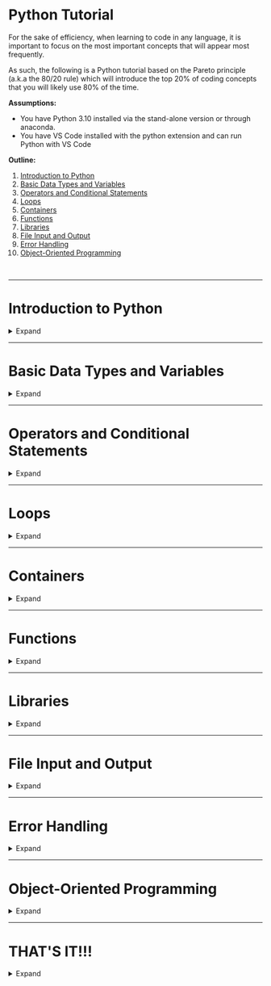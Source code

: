 # Python Tutorial

For the sake of efficiency, when learning to code in any language, it is important to focus on the most important concepts that will appear most frequently. 

As such, the following is a Python tutorial based on the Pareto principle (a.k.a the 80/20 rule) which will introduce the top 20% of coding concepts that you will likely use 80% of the time.

**Assumptions:**
- You have Python 3.10 installed via the stand-alone version or through anaconda. 
- You have VS Code installed with the python extension and can run Python with VS Code

**Outline:**
1. [Introduction to Python](#introduction-to-python)
1. [Basic Data Types and Variables](#basic-data-types-and-variables)
1. [Operators and Conditional Statements](#operators-and-conditional-statements)
1. [Loops](#loops)
1. [Containers](#containers)
1. [Functions](#functions)
1. [Libraries](#libraries)
1. [File Input and Output](#file-input-and-output)
1. [Error Handling](#error-handling)
1. [Object-Oriented Programming](#object-oriented-programming)

<br/>

---
# Introduction to Python

<details>
	<summary>
	Expand
	</summary>

Python is a popular and versatile programming language known for its simplicity and readability. It is widely used in various domains, including web development, data analysis, artificial intelligence, and more. In this tutorial, we will cover the fundamental concepts of Python programming and provide you with the knowledge to start writing your own Python code.

- Python is great for code readability. This is because Python code is written in a manner that is very similar to human language. Let's see an example:
    - In VS Code, in the explorer panel (left side), create a new file called `intro.py`
    - Open that file in VS Code and enter the following in the available space and then save the file: 
        ```Python
        print("Hello, World!")
        ```
    - Now, press the "run" button for that file
        - If you have configured VS Code properly and the VS Code Python extension is installed, the "run" button will look like a right-facing arrow in the top-right of your VS Code screen.
    - The output should look like this:
        ```Shell
        Hello, World!
        ```
- When coding, you may want to leave comments for your future self or for someone else reading your code. This is often done to explain what is happening in section of code. Comments are ignored by Python. There are 3 ways to create comments:
    - `Single-line` (very common). Best to place these above code rather than beside it.
        ```Python
        # This is a comment
        print("Hello, World!") # Also a comment (but "Hello, World!" will still print)
        ```
    - `Multi-line`. Often seen when one line is not enough to describe something. 
        ```Python
        '''
        This is a
        Multi-line comment
        '''
        """
        This also works
        """
        print("Hello, World!") 
        ```
    - `Python Docstrings`. These are used to automatically generate documentation about your code. This is a little more advanced, so we will explain this in [Functions](#Functions). For now, here's an example of what it looks like:
        ```Python
        def example():
            """
            This is used when creating documentation to describe a function
            """
        ```




</details>

---
# Basic Data Types and Variables

<details>
	<summary>
	Expand
	</summary>

Before diving into programming concepts, it's essential to understand the basic data types and variables in Python. In this section, we will explore integers, floating-point numbers, strings, booleans, and variables. Understanding these concepts will lay the foundation for more complex programming tasks.

## Variables
- In order to manipulate/produce information with Python, you will typically have to store values in variables.
- To create a variable, you start by specifying the name of the variable followed by an equal sign (=) and then you enter the information you want to be stored. For example:
    ```Python
    # number is the variable name, and 12 is the value stored in the variable
    number = 12
    ```
- Some built-in variable types include:
    - Integers
    - Floating-Point Numbers
    - Strings

- Python has a pre-defined list of ["keywords"](https://docs.python.org/3/reference/lexical_analysis.html#keywords) which are reserved by Python to use in a specific manner. In other words, when Python sees these keywords, it expects to perform a certain action. You cannot use these words as variable names.

## Integers
- Integers are whole numbers without decimal points. In Python, you can assign an integer value to a variable and perform mathematical operations on it.
    ```Python
    num1 = 10
    num2 = 20
    print(num1 + num2)  # Output: 30
    ```

## Floating-Point Numbers (Floats)
- Floating-point numbers, or floats, are numbers that contain decimal points. They are used to represent real numbers in Python.
    ```Python
    float1 = 3.14
    float2 = 2.5
    print(float1 * float2)  # Output: 7.85
    ```

## Strings
- Strings are sequences of characters enclosed in single or double quotation marks. They are used to represent text in Python. 
    ```Python
    string1 = "Hello"
    string2 = "world"
    print(string1 + " " + string2)  # Output: Hello world
    ```
    - Strings are immutable, meaning their elements cannot be modified once defined. If you want to change a character of a string in Python, you have to overwrite the entire string.

## Booleans
- Booleans represent truth values, either True or False. They are used in conditional statements and logical operations.
    ```Python
    is_raining = True
    is_sunny = False
    print(is_raining)  # Output: Hello world
    ```


</details>

---
# Operators and Conditional Statements

<details>
	<summary>
	Expand
	</summary>

Operators are symbols or special ["keywords"](https://docs.python.org/3/reference/lexical_analysis.html#keywords) that perform various operations on values or variables. They allow you to manipulate data, make comparisons, perform mathematical calculations, and more. 

Conditional statements allow our programs to make decisions based on specific conditions. 

In this section, we will cover different types of operators and how to use them in conditional statements.

## Arithmetic Operators
- Arithmetic operators are used to perform mathematical calculations. Python provides the following arithmetic operators:
    - Addition (+): Adds two values.
    - Subtraction (-): Subtracts one value from another.
    - Multiplication (*): Multiplies two values.
    - Division (/): Divides one value by another.
    - Modulus (%): Returns the remainder of the division.
    - Exponentiation (**): Raises a value to the power of another.
    - Floor Division (//): Returns the quotient of the division, rounded down to the nearest whole number.

    ```Python
    x = 10
    y = 3

    print(x + y)   # Output: 13
    print(x - y)   # Output: 7
    print(x * y)   # Output: 30
    print(x / y)   # Output: 3.3333333333333335
    print(x % y)   # Output: 1
    print(x ** y)  # Output: 1000
    print(x // y)  # Output: 3
    ```

## Comparison Operators
- Comparison operators are used to compare values and return a boolean result (True or False). Python provides the following comparison operators:
    - Equal to (==): Checks if two values are equal.
    - Not equal to (!=): Checks if two values are not equal.
    - Greater than (>): Checks if the left value is greater than the right value.
    - Less than (<): Checks if the left value is less than the right value.
    - Greater than or equal to (>=): Checks if the left value is greater than or equal to the right value.
    - Less than or equal to (<=): Checks if the left value is less than or equal to the right value.
    
    ```Python
    x = 5
    y = 10

    print(x == y)  # Output: False
    print(x != y)  # Output: True
    print(x > y)   # Output: False
    print(x < y)   # Output: True
    print(x >= y)  # Output: False
    print(x <= y)  # Output: True
    ```

## Logical Operators
- Logical operators are used to combine multiple conditions and evaluate the overall expression. Python provides the following logical operators:
    - Logical AND (and): Returns True if both conditions are True.
    - Logical OR (or): Returns True if at least one condition is True.
    - Logical NOT (not): Returns the opposite boolean value of the condition.
    
    ```Python
    x = 5
    y = 10

    print((x > 0) and (y < 20))     # Output: True
    print((x > 0) or (y < 5))       # Output: True
    print(not((x > 0) or (y < 5)))  # Output: False
    ```


## IF Statements
- The `if` statement allows you to conditionally execute a block of code if a certain condition is true.
    ```Python
    age = 20
    if age >= 18:
        print("You are an adult") # output: You are an adult
    ```

## ELSE Statements
- The `else` statement is used in conjunction with if statements to execute a block of code when the condition is false.
    ```Python
    age = 15
    if age >= 18:
        print("You are an adult")
    else:
        print("You are a minor") # output: You are a minor
    ```

## ELSE-IF Statements
- The `elif` statement is used to check multiple conditions after the initial if statement. It is short for "else if".
    ```Python
    score = 85
    if score >= 90:
        print("You got an A")
    elif score >= 80:
        print("You got a B") # output: You got a B
    else:
        print("You need to improve")
    ```

</details>


---
# Loops

<details>
	<summary>
	Expand
	</summary>

Loops are used to repeatedly execute a block of code. In this section, we will cover FOR loops and WHILE loops.

## FOR loops
- A FOR loop is used to iterate over a sequence (such as a list or string) or an iterable object for a specific number of times. 
    ```Python
    fruits = ["apple", "banana", "cherry"] # this is a list (more on this later)
    for fruit in fruits:
        print(fruit)
    ```
    
    <details>
        <summary>
        Output
        </summary>

    ```Shell
    apple
    banana
    cherry
    ```
    </details>
    </br>

- It can also be used to repeat an action (e.g. performing a calculation) a certain number of times. When doing this, you can use the `range( )` function which has the following syntax: `range(start [optional, default = 0], stop (required, exclusive), step [optional, default = 1])`. Note that the `stop` parameter is the only one that is required and is `exclusive` (will not execute the looping code block once the `stop` value is reached).
    - Most programming languages begin the iteration process at 0 and count up from there unless explicitly told otherwise. Thus, if you tell the loop to execute 5 times, the execution steps will be 0, 1, 2, 3, 4, which is still 5 iterations. 
    ```Python
    for i in range(5): # range(stop [exclusive])
        print(i)
    ```
    
    <details>
        <summary>
        Output
        </summary>

    ```Shell
    0
    1
    2
    3
    4
    ```
    </details>
    </br>
    
    ```Python
    for i in range(2, 6): # range(start [incl.], stop [excl.])
        print(i)
    ```
    
    <details>
        <summary>
        Output
        </summary>

    ```Shell
    2
    3
    4
    5
    ```
    </details>
    </br>
    
    ```Python
    count = 0
    for i in range(1, 10, 2): # range(start, stop, step)
        print("before: count =", count, ",  i =", i)
        count += i # += will add to, then reassign the variable (adds 1 to previous value)
        print("after:  count =", count, ",  i =", i)
    ```
    
    <details>
        <summary>
        Output
        </summary>

    ```Shell
    before: count = 0 ,  i = 1
    after:  count = 1 ,  i = 1
    before: count = 1 ,  i = 3
    after:  count = 4 ,  i = 3
    before: count = 4 ,  i = 5
    after:  count = 9 ,  i = 5
    before: count = 9 ,  i = 7
    after:  count = 16 ,  i = 7
    before: count = 16 ,  i = 9
    after:  count = 25 ,  i = 9
    ```
    </details>


## WHILE loops
- A WHILE loop is used to repeatedly execute a block of code as long as a specified condition is true.
    ```Python
    count = 0
    while count < 5:
        print(count)
        count += 1 
    ```
    <details>
        <summary>
        Output
        </summary>

    ```Shell
    0
    1
    2
    3
    4
    ```
    </details>
- Notice that the WHILE loop ended and did not execute the block of code the moment `count` was equal to 5. 

</details>


---
# Containers

<details>
	<summary>
	Expand
	</summary>

Containers are data structures used to hold multiple values. 

All built-in containers in Python have some method of "indexing" them. This means that you can retrieve an element in the container by specifying the "index" where the element resides. 

In this section, we will cover lists, tuples, dictionaries, sets, and slices.

## Lists
- Lists are a frequently used data structure in Python. Lists are ordered* collections of items that can be of different data types (even within the same list). Lists are mutable, which means their elements can be modified after being set.
    - `Ordered` means the list maintains the same data-entry order you specified when you created the list
    - You can index the list by specifying the position of the element in the list that you want to retrieve (first element starts at index 0) 
    - You can also retrieve an element by indexing backwards through the list using a negative index value. This can be useful if you expect the list size to grow in the future but you always want the last element of the list
    ```Python
    elements = [1, "a", 3, "hello", 5]
    print(elements[0])   # Output: 1
    print(elements[3])   # Output: hello
    print(elements[-2])  # Output: hello

    elements[0] = 6
    print(elements[0])   # Output: 6
    ```
    

- <details >
    <summary>
    Multi-dimensional Lists (Optional, Advanced)
    </summary>

    - Lists can also store other lists. This will create a multi-dimensional list. For example, if I want one list to hold another list, the first (outer) list stored in the variable is called a 2-dimensional list. 
    - You can think of it as `layers`. The top layer (outer list - first dimension) can hold a second layer (second dimension) of many lists. This second layer can also hold a third layer (the third dimension) of many lists, and so on.
    - An easy way to keep track is to simply count the left-most square brackets that have not been closed by a corresponding right square bracket
    - To retrieve elements from a sub-list within a list, type the variable name of the multi-dimensional outer-most list, followed by `X` number of square brackets with an index in each bracket. `X = the dimension number (layer) where the desired data resides` and the `index = the position of the sub-list (and eventually the element) containing the data`. 
        - For example let's say I have a 2D list stored in a variable called `multi_d_list`. This outer-most list contains 4 lists with 3 elements each. Working backwards, I want to obtain the last element of the last list. I can do this by typing `multi_d_list[3][2]` (remember that lists are 0-indexed). As you can see, the first square bracket refers to the desired sub-list in layer 1, and the second square bracket refers to the desired element in the chosen sub-list (these elements exist in layer 2). I can also write this as `multi_d_list[-1][-1]`, retrieving the last sub-list's last element via negative indexing.
        ```Python
        # This is a 2D list holding 1 list which holds 3 elements
        multi_d_list = [ [1,2,3] ] 
        print(multi_d_list[0][1]) # output: 2

        # This is also a 2D list which holds 3 lists of 3 elements
        multi_d_list = [ [1,2,3], [1,2,3], [4,5,6] ] 
        print(multi_d_list[2][2]) # output: 6
        ```
        ```Python
        # This is a 3D list
        # It starts getting difficult to keep track of visually 
        multi_d_list = [ [ [1,2], [3,4] ], [ [5,6], [7,8] ] ] 

        # It can also be written like this to make it easier to follow:
        multi_d_list = [            # opens the first outer list (layer 1)
            [                       # 1 of the 2 lists within the outer-most list 
                [1,2], [3,4]        # each of these 2 lists are considered the 3rd layer
            ],                      # closes first list in outer list, comma = something follows
            [                       # 2nd of 2 list within the outer-most list 
                [5,6], [7,8]        # these 2 lists are the 3rd layer of the 2nd list
            ]                       # closes the 2nd list
        ]                           # closes off the first square bracket of outer list

        print(multi_d_list[1][1][0]) # output: 7
        ```

    </details>


## Tuples
- Tuples are similar to lists, but they are immutable, meaning their elements cannot be modified once defined.
    ```Python
    immutable_tuple = (2, 3)
    print(immutable_tuple[0])  # Output: 2

    immutable_tuple[0] = 8     # Error: 'tuple' object does not support item assignment
    ```

## Dictionaries
- Dictionaries are collections of key-value pairs. Each value is associated with a unique key, allowing for fast retrieval. Dictionaries will ignore duplicate information (key-values pairs) entered.
    - You cannot refer to an element in a dictionary by index number as we have seen in previous examples.
    ```Python
    student = { 
        "name": "John",
        "age": 20,
        "grade": "A",
        "grade": "A"
    }
    print(student["age"])  # Output: 20
    print(student)         # Output: {'name': 'John', 'age': 20, 'grade': 'A'}
    ```
    - A dictionary can also be defined on a single line, but the example shown above is more legible
        - `student = {"name":"John", "age": 20, "grade": "A"}`
    - Note: Prior to Python version 3.7, dictionaries were "unordered" which meant that the values entered into the dictionary were not necessarily going to be in the same order that was specified at the time of creation. While this is not the case anymore, it is good to know as many scientific Python packages still use older version of Python.

## Sets
- Sets are unordered collections of unique elements (no duplicates). Sets are typically used for 1 of 2 purposes:
    1. If you have a lot of data and only want the unique information in the data
    1. To perform set operations such as union, intersection, and difference
    ```Python
    my_set = {1, 2, 3, 3, 3, 3, 4, 5}  # Duplicate elements are automatically removed

    print(my_set)  # Output: {1, 2, 3, 4, 5}

    # Set operations
    set1 = {1, 2, 3}
    set2 = {3, 4, 5}

    union_set = set1.union(set2) # union = set1 + set2
    print(union_set)  # Output: {1, 2, 3, 4, 5}

    intersection_set = set1.intersection(set2) # inters = elements existing in both sets
    print(intersection_set)  # Output: {3}

    difference_set = set1.difference(set2)  # diff = set1 - set2
    print(difference_set)  # Output: {1, 2}
    ```    

## Slices
- Slices allow us to extract a portion (a slice) of a list, tuple, or string. We can use this to extract or copy elements of a container or string. We can even use this to modify elements of a list (tuples and strings cannot be modified because they are immutable). 
- The syntax for slicing is the same as the `range()` function discussed in the [Loops](#loops) section `(start : stop : step)`.
    ```python
    my_list = [1, 2, 3, 4, 5]

    # Extract a slice from index 1 to index 3 (exclusive)
    print(my_list[1:3])  # Output: [2, 3]

    # Copy a slice from the beginning to index 2 (exclusive)
    # Note: this will create a new list with only the chosen elements from my_list
    slice_result = my_list[:2]
    print(slice_result)  # Output: [1, 2]

    # Copy a slice from index 2 to the end (inclusive)
    slice_result = my_list[2:]
    print(slice_result)  # Output: [3, 4, 5]

    # Copy every other element from the first to the last index
    slice_result = my_list[0:5:2]
    print(slice_result)  # Output: [1, 3, 5]

    # Modify a slice from index 2 to the end (inclusive)
    my_list[2:] = ["a", "b", "c"]
    print(my_list)  # Output: [1, 2, "a", "b", "c"]

    # Also works with strings
    my_string = "Hello!"
    print(my_string[:5:2])  # Output: Hlo
    ```
- Negative indexing also works with slices.
    ```python
    # Copy a slice from 2nd last element (inclusive) to the end (inclusive) 
    slice_result = my_list[-2:]
    print(slice_result)  # Output: [4, 5]

    # Copy a slice with all the element in reverse order
    slice_result = my_list[ : : -1]
    print(slice_result)  # Output: [5, 4, 3, 2, 1]

    # Also works with strings
    my_string = "Hello! How are you?"
    print(my_string[-4:])  # Output: you?
    ```
- Slicing cannot be used on `dictionaries` because `dictionaries` cannot be indexed numerically. 
- Slicing cannot be use on `sets` because `sets` are unordered.


</details>


---
# Functions

<details>
	<summary>
	Expand
	</summary>

A function is a block of reusable code that performs a specific task. It allows you to break down your program into smaller, manageable parts.

## How to define a function
- To define a function in Python, you use the `def` keyword followed by the function name and a pair of parentheses. You can also specify parameters inside the parentheses.
    ```Python
    def greet():
        print("Hello, world!")

    greet()  # Output: Hello, world!
    ```


## Parameters and Arguments
- Parameters are placeholders in a function definition that allow you to pass values into the function. Arguments, on the other hand, are the actual values that you pass into the function when calling it.
    ```Python
    def greet(name):
        print("Hello, " + name + "!")

    greet("Alice")  # Output: Hello, Alice!
    ```


## Return statements
- The `return` statement allows a function to return a value back to the caller. It also terminates the function's execution.
    ```python
    def add(a, b):
        return a + b
        print("hello") # this will not execute

    result = add(3, 4)
    print(result)  # Output: 7
    ```

</details>


---
# Libraries

<details>
	<summary>
	Expand
	</summary>

A library is a collection of pre-written code that provides additional functionality. Python has a vast ecosystem of libraries that you can use to enhance your programs.

## How to import a library
- You can import a library in Python using the `import` keyword, followed by the library name. After importing, you can use its functions and classes.
    ```Python
    import math

    print(math.sqrt(16))  # Output: 4.0
    ```
## Examples of useful libraries: math, random, os, sys
- The `math` library provides mathematical functions and constants.
- The `random` library allows you to generate random numbers and make random choices.
- The `os` library provides functions for interacting with the operating system.
- The `sys` library provides access to system-specific parameters and functions.
    ```python
    import random

    print(random.randint(1, 10))  # Output: Random number between 1 and 10
    ```

</details>


---
# File Input and Output

<details>
	<summary>
	Expand
	</summary>

Working with files is an essential aspect of many programs. Python provides convenient ways to read data from files and write data to files. In this section, we will explore file input and output operations.

## Writing to a File
- Open the file: Use the `open()` function with the mode set to `'w'` (write mode) or `'a'` (append mode) if you want to add content to an existing file. You can use the `write()` method to write content to the file. It accepts a string as an argument. Once you finish writing, it's important to close the file using the `close()` method to ensure the changes are saved and to free up system resources.
    ```python
    file = open('output.txt', 'w')
    file.write("Hello, World!")
    file.close()
    ```
    - By default, the `'w'` mode will create a new file or overwrite the existing file with the same name. If you want to append data to an existing file, use the `'a'` mode instead.
- As it is easy to forget to close your files, which could lead to some undesirable behaviour in the code or on your computer, and to prevent having to write the close line every time, you can use a `with` statement when opening/writing files. This creates a code block which will close the files automatically for you.
    ```python
    with open('output.txt', 'w') as file:
        file.write("Hello, World!")
    ```


## Reading from a file
- You can read data from a file using the `open()` function with the appropriate file mode. The `read()` method allows you to read the contents of the file as a string. 
- The mode specifies whether you want to read, write, or append to the file. For reading, use the mode `"r"`. 
- Remember to close the file after.
    ```python
    file = open("data.txt", "r") # "r" = read only
    content = file.read() 
    print(content) # Output: the content of the data.txt file
    file.close()
    ```
- You can use a `with` statement when reading files too.
    ```python
    with open('data.txt', 'r') as file:
        content = file.read()
        print(content) # Output: the content of the data.txt file
    ```

</details>


---
# Error Handling

<details>
	<summary>
	Expand
	</summary>

In Python, an error is an exceptional event that disrupts the normal execution of a program. Errors can occur due to various reasons, such as incorrect syntax or logical mistakes. Python will often catch these errors and return a message to you.

## Types of errors
- Some common types of errors in Python include `syntax` errors, `runtime` errors, and `logical` errors. 
    - `Syntax` errors occur when the code violates the language's syntax rules. It usually indicates a typo or mistake in the code structure.
        ```python
        # Missing closing parenthesis
        print("Hello, World!"  # SyntaxError: '(' was never closed
        ```
    - `Runtime` errors, also known as exceptions, occur during the execution of the program. They are caused by invalid operations, unexpected input, or other exceptional conditions.
        ```python
        x = 10
        y = 0
        result = x / y  # ZeroDivisionError: division by zero
        ```
    - `Logical` errors occur when the code runs without any errors but produces incorrect results. These errors are often caused by mistakes in the algorithm or the program's logic.
        ```python
        radius = 5
        area = 2 * 3.14 * radius  # Incorrect formula for calculating the area of a circle
        ```

## Handling Errors with try-except Statements
- To handle errors in Python, you can use `try-except` statements. The `try` block contains the code that may raise an error, and the `except` block handles the specific error that occurs.
    ```python
    try:
        result = 10 / 0
    except Exception as e:
        print("An error occurred:", str(e)) # An error occurred: division by zero
    ```
    - The `as` keyword allows you to assign the error object to a variable (`e` in the example), which can be useful for displaying or further processing the error information.
    - The `str(e)` is performing an action known as "casting". It is casting (changing) the variable `e` to a string.
- By handling errors, you can prevent the program from abruptly terminating and provide meaningful feedback or take appropriate actions when errors occur.

</details>


---
# Object-Oriented Programming

<details>
	<summary>
	Expand
	</summary>

Object-Oriented Programming (OOP) is a programming paradigm (approach) that organizes code into objects, which are instances of classes. 

This approach focuses on creating reusable, modular, and maintainable code by representing real-world objects and their interactions. It provides a way to structure programs based on objects that have their own data (attributes) and behaviours (methods).

## Classes and Objects
- In OOP, a class is a blueprint or a template for creating objects. It defines the attributes and methods that objects of that class will have. 
- An object, also known as an instance, is created from a class and represents a specific entity.
- Example of a class:
    ```python
    class Car:
        def __init__(self, make, model, year):
            self.make = make
            self.model = model
            self.year = year

        def drive(self):
            print(f"The {self.make} {self.model} is driving.")
    ```
    - In this example, the `Car` class has attributes (`make`, `model`, `year`) and a method (`drive`). 
    - The `__init__` method is a special method, called the "constructor", which is invoked when an object is created. This means the `__init__` method will run as soon as the object is created.
    - Notice that `make`, `model`, and `year` all have `self.` as a prefix. This is Python's way of ensuring that the variables are specific to the instance of the class (when the class is created). Without `self`, the variables **could** be ambiguous and accidentally referred to or changed elsewhere in unrelated code. 
    - `self` also allows other code to call on the class-specific attributes .
    - As it stands, this class is just sitting there not doing anything because no instance of this class has been created yet (remember, it's just a blueprint).
- To create objects from a class, you can use the class name followed by parentheses, optionally passing any required arguments to the constructor.
    ```python
    car1 = Car("Toyota", "Camry", 2022)
    car2 = Car("Honda", "Accord", 2021)
    ```
    - Here, `car1` and `car2` are objects of the `Car` class, representing two different cars with their specific attributes.

## Attributes and Methods
- Attributes are the data associated with an object (variables), while methods are the functions that define the behavior of the object. They are accessed using the **dot** notation (`object.attribute` or `object.method()`).
- Example of Accessing Attributes and Calling Methods:
    ```python
    print(car1.make)  # Output: Toyota
    print(car2.year)  # Output: 2021

    car1.drive()  # Output: The Toyota Camry is driving.
    car2.drive()  # Output: The Honda Accord is driving.
    ```
    - In this example, `make` and `year` are attributes, and `drive` is a method of the `Car` objects. We access the attributes to retrieve their values and call the method to perform the associated action.

</details>

---
# THAT'S IT!!!
<details>
	<summary>
	Expand
	</summary>

While there's still a lot more to learn about Python and programming in general, this tutorial has provided you with a very strong start! 

With this knowledge, you can start coding immediately. Should you hit any roadblocks, do not get discouraged. Just about every professional programmer still has to look things up. 

</details>